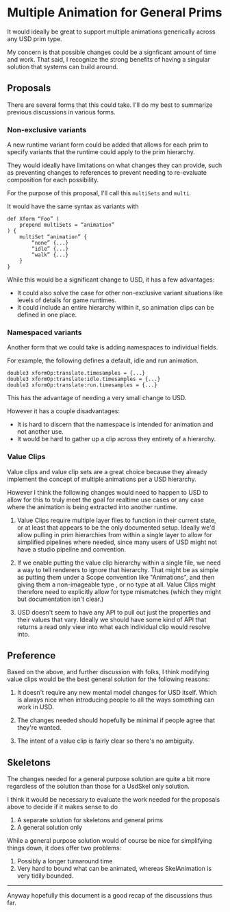 # Multiple Animation for General Prims

It would ideally be great to support multiple animations generically across any USD prim type.

My concern is that possible changes could be a signficant amount of time and work. That said, I recognize the strong benefits of having a singular solution that systems can build around.

## Proposals

There are several forms that this could take. I'll do my best to summarize previous discussions in various forms.

### Non-exclusive variants

A new runtime variant form could be added that allows for each prim to specify variants that the runtime could apply to the prim hierarchy.

They would ideally have limitations on what changes they can provide, such as preventing changes to references to prevent needing to re-evaluate composition for each possibility.

For the purpose of this proposal, I'll call this `multiSets` and `multi`.

It would have the same syntax as variants with

```
def Xform “Foo” (
    prepend multiSets = “animation”
) {
    multiSet “animation” {
        “none” {...}
        “idle” {...}
        “walk” {...}
    }
}
```

While this would be a significant change to USD, it has a few advantages:

- It could also solve the case for other non-exclusive variant situations like levels of details for game runtimes.
- It could include an entire hierarchy within it, so animation clips can be defined in one place.

### Namespaced variants

Another form that we could take is adding namespaces to individual fields. 

For example, the following defines a default, idle and run animation.

```
double3 xformOp:translate.timesamples = {...}
double3 xformOp:translate:idle.timesamples = {...}
double3 xformOp:translate:run.timesamples = {...}
```

This has the advantage of needing a very small change to USD.

However it has a couple disadvantages:

- It is hard to discern that the namespace is intended for animation and not another use.
- It would be hard to gather up a clip across they entirety of a hierarchy. 

### Value Clips

Value clips and value clip sets are a great choice because they already implement the concept of multiple animations per a USD hierarchy.


However I think the following changes would need to happen to USD to allow for this to truly  meet the goal for realtime use cases or any case where the animation is being extracted into another runtime.

1. Value Clips require multiple layer files to function in their current state, or at least that appears to be the only documented setup. Ideally we'd allow pulling in prim hierarchies from within a single layer to allow for simplified pipelines where needed, since many users of USD might not have a studio pipeline and convention.

2. If we enable putting the value clip hierarchy within a single file, we need a way to tell renderers to ignore that hierarchy. That might be as simple as putting them under a Scope convention like "Animations", and then giving them a non-imageable type , or no type at all. Value Clips might therefore need to explicitly allow for type mismatches (which they might but documentation isn't clear.)

3. USD doesn't seem to have any API to pull out just the properties and their values that vary. Ideally we should have some kind of API that returns a read only view into what each individual clip would resolve into.

## Preference

Based on the above, and further discussion with folks, I think modifying value clips would be the best general solution for the following reasons:

1. It doesn't require any new mental model changes for USD itself. Which is always nice when introducing people to all the ways something can work in USD.

2. The changes needed should hopefully be minimal if people agree that they're wanted.

3. The intent of a value clip is fairly clear so there's no ambiguity.


## Skeletons

The changes needed for a general purpose solution are quite a bit more regardless of the solution than those for a UsdSkel only solution.

I think it would be necessary to evaluate the work needed for the proposals above to decide if it makes sense to do

1. A separate solution for skeletons and general prims
2. A general solution only

While a general purpose solution would of course be nice for simplifying things down, it does offer two problems:

1. Possibly a longer turnaround time
2. Very hard to bound what can be animated, whereas SkelAnimation is very tidily bounded.


----

Anyway hopefully this document is a good recap of the discussions thus far.